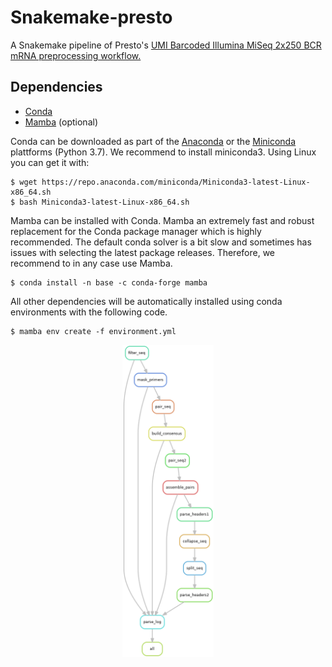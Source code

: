 # Snakemake-presto

A Snakemake pipeline of Presto's [UMI Barcoded Illumina MiSeq 2x250 BCR mRNA preprocessing workflow.](https://presto.readthedocs.io/en/stable/workflows/Stern2014_Workflow.html)

## Dependencies
* [Conda](https://conda.io/en/latest/index.html)
* [Mamba](https://mamba.readthedocs.io/en/latest/) (optional)

Conda can be downloaded as part of the [Anaconda](https://www.anaconda.com/) or the [Miniconda](https://conda.io/en/latest/miniconda.html) plattforms (Python 3.7). We recommend to install miniconda3. 
Using Linux you can get it with:

```shell
$ wget https://repo.anaconda.com/miniconda/Miniconda3-latest-Linux-x86_64.sh
$ bash Miniconda3-latest-Linux-x86_64.sh
```

Mamba can be installed with Conda. Mamba an extremely fast and robust replacement for the Conda package manager which is highly recommended. The default conda solver is a bit slow and sometimes has issues with selecting the latest package releases. Therefore, we recommend to in any case use Mamba.

```shell
$ conda install -n base -c conda-forge mamba
```

All other dependencies will be automatically installed using conda environments with the following code.

```shell
$ mamba env create -f environment.yml
```


<p align="center"> 
    <img src="dag.png" alt="workflow" height="500"/>
</p>